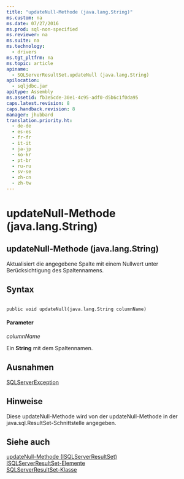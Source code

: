 ```yaml
---
title: "updateNull-Methode (java.lang.String)"
ms.custom: na
ms.date: 07/27/2016
ms.prod: sql-non-specified
ms.reviewer: na
ms.suite: na
ms.technology: 
  - drivers
ms.tgt_pltfrm: na
ms.topic: article
apiname: 
  - SQLServerResultSet.updateNull (java.lang.String)
apilocation: 
  - sqljdbc.jar
apitype: Assembly
ms.assetid: fb3e5cde-30e1-4c95-adf0-d5b6c1f0da95
caps.latest.revision: 8
caps.handback.revision: 8
manager: jhubbard
translation.priority.ht: 
  - de-de
  - es-es
  - fr-fr
  - it-it
  - ja-jp
  - ko-kr
  - pt-br
  - ru-ru
  - sv-se
  - zh-cn
  - zh-tw
---
```

# updateNull-Methode (java.lang.String)
    
## updateNull\-Methode \(java.lang.String\)  
 Aktualisiert die angegebene Spalte mit einem Nullwert unter Berücksichtigung des Spaltennamens.  
  
## Syntax  
  
```  
  
public void updateNull(java.lang.String columnName)  
```  
  
#### Parameter  
 *columnName*  
  
 Ein **String** mit dem Spaltennamen.  
  
## Ausnahmen  
 [SQLServerException](../content/SQLServerException-Class.md)  
  
## Hinweise  
 Diese updateNull\-Methode wird von der updateNull\-Methode in der java.sql.ResultSet\-Schnittstelle angegeben.  
  
## Siehe auch  
 [updateNull-Methode &#40;ISQLServerResultSet&#41;](../content/updateNull-Method--SQLServerResultSet-.md)   
 [ISQLServerResultSet-Elemente](../content/SQLServerResultSet-Members.md)   
 [SQLServerResultSet-Klasse](../content/SQLServerResultSet-Class.md)  
  
  